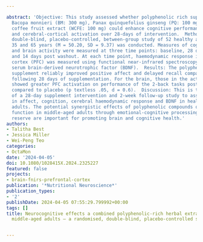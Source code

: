 ---
abstract: 'Objective: This study assessed whether polyphenolic rich supplement containing
  Bacopa monnieri (BM: 300 mg), Panax quinquefolius ginseng (PQ: 100 mg) and whole
  coffee fruit extract (WCFE: 100 mg) could enhance cognitive performance, affect
  and cerebral-cortical activation over 28-days of intervention.  Method: A randomised,
  double-blind, placebo-controlled, between-group study of 52 healthy adults between
  35 and 65 years (M = 50.20, SD = 9.37) was conducted. Measures of cognition, affect
  and brain activity were measured at three time points: baseline, 28 days post intervention
  and 14 days post washout. At each time point, haemodynamic response in the prefrontal
  cortex (PFC) was measured using functional near-infrared spectroscopy (fNIRS), and
  serum brain-derived neurotrophic factor (BDNF).  Results: The polyphenolic-rich
  supplement reliably improved positive affect and delayed recall compared to placebo
  following 28 days of supplementation. For the brain, those in the active condition
  showed greater PFC activation on performance of the 2-back tasks post supplementation
  compared to placebo (p textless .05, d = 0.6).  Discussion: This is the first report
  of a 28-day supplement intervention and 2-week follow-up study to assess changes
  in affect, cognition, cerebral haemodynamic response and BDNF in healthy middle-aged
  adults. The potential synergistic effects of polyphenolic compounds on neurocognitive
  function in middle-aged adults through emotional-cognitive processing and cognitive
  reserve are important for promoting brain and cognitive health.'
authors:
- Talitha Best
- Jessica Miller
- Wei-Peng Teo
categories:
- OctaMon
date: '2024-04-05'
doi: 10.1080/1028415X.2024.2325227
featured: false
projects:
- brain-fnirs-prefrontal-cortex
publication: '*Nutritional Neuroscience*'
publication_types:
- '2'
publishDate: 2024-04-05 07:55:29.799992+00:00
tags: []
title: Neurocognitive effects a combined polyphenolic-rich herbal extract in healthy
  middle-aged adults – a randomised, double-blind, placebo-controlled study

---
